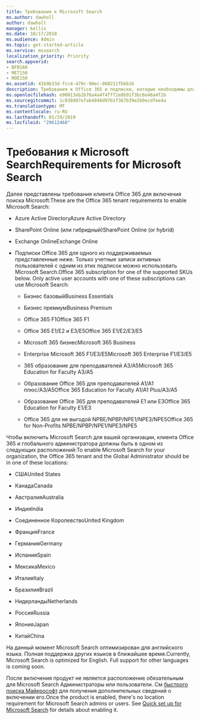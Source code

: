 ```yaml
---
title: Требования к Microsoft Search
ms.author: dawholl
author: dawholl
manager: kellis
ms.date: 10/17/2018
ms.audience: Admin
ms.topic: get-started-article
ms.service: mssearch
localization_priority: Priority
search.appverid:
- BFB160
- MET150
- MOE150
ms.assetid: 41b9b33d-fcc4-470c-90ec-068211fbbb16
description: Требования к Office 365 и подписки, которые необходимы для включения поиска Microsoft
ms.openlocfilehash: e90013eb2b76a4a4f4fff2e8b91f3bc6e48a4f2b
ms.sourcegitcommit: 1c038d87efab4840d97b1f367b39e2b9ecdfee4a
ms.translationtype: MT
ms.contentlocale: ru-RU
ms.lasthandoff: 01/29/2019
ms.locfileid: "29612468"
---
```

# <a name="requirements-for-microsoft-search"></a><span data-ttu-id="71aae-103">Требования к Microsoft Search</span><span class="sxs-lookup"><span data-stu-id="71aae-103">Requirements for Microsoft Search</span></span>

<span data-ttu-id="71aae-104">Далее представлены требования клиента Office 365 для включения поиска Microsoft:</span><span class="sxs-lookup"><span data-stu-id="71aae-104">These are the Office 365 tenant requirements to enable Microsoft Search:</span></span> 
  
- <span data-ttu-id="71aae-105">Azure Active Directory</span><span class="sxs-lookup"><span data-stu-id="71aae-105">Azure Active Directory</span></span>
    
- <span data-ttu-id="71aae-106">SharePoint Online (или гибридный)</span><span class="sxs-lookup"><span data-stu-id="71aae-106">SharePoint Online (or hybrid)</span></span>
    
- <span data-ttu-id="71aae-107">Exchange Online</span><span class="sxs-lookup"><span data-stu-id="71aae-107">Exchange Online</span></span>
    
- <span data-ttu-id="71aae-p101">Подписки Office 365 для одного из поддерживаемых представленные ниже. Только учетные записи активных пользователей с одним из этих подписок можно использовать Microsoft Search.</span><span class="sxs-lookup"><span data-stu-id="71aae-p101">Office 365 subscription for one of the supported SKUs below. Only active user accounts with one of these subscriptions can use Microsoft Search:</span></span>
    
  - <span data-ttu-id="71aae-110">Бизнес базовый</span><span class="sxs-lookup"><span data-stu-id="71aae-110">Business Essentials</span></span>
    
  - <span data-ttu-id="71aae-111">Бизнес премиум</span><span class="sxs-lookup"><span data-stu-id="71aae-111">Business Premium</span></span>
    
  - <span data-ttu-id="71aae-112">Office 365 F1</span><span class="sxs-lookup"><span data-stu-id="71aae-112">Office 365 F1</span></span>
    
  - <span data-ttu-id="71aae-113">Office 365 E1/E2 и E3/E5</span><span class="sxs-lookup"><span data-stu-id="71aae-113">Office 365 E1/E2/E3/E5</span></span>
    
  - <span data-ttu-id="71aae-114">Microsoft 365 бизнес</span><span class="sxs-lookup"><span data-stu-id="71aae-114">Microsoft 365 Business</span></span>
    
  - <span data-ttu-id="71aae-115">Enterprise Microsoft 365 F1/E3/E5</span><span class="sxs-lookup"><span data-stu-id="71aae-115">Microsoft 365 Enterprise F1/E3/E5</span></span>
    
  - <span data-ttu-id="71aae-116">365 образование для преподавателей A3/A5</span><span class="sxs-lookup"><span data-stu-id="71aae-116">Microsoft 365 Education for Faculty A3/A5</span></span>
    
  - <span data-ttu-id="71aae-117">Образование Office 365 для преподавателей A1/A1 плюс/A3/A5</span><span class="sxs-lookup"><span data-stu-id="71aae-117">Office 365 Education for Faculty A1/A1 Plus/A3/A5</span></span>
    
  - <span data-ttu-id="71aae-118">Образование Office 365 для преподавателей E1 или E3</span><span class="sxs-lookup"><span data-stu-id="71aae-118">Office 365 Education for Faculty E1/E3</span></span>
    
  - <span data-ttu-id="71aae-119">Office 365 для не выгодой NPBE/NPBP/NPE1/NPE3/NPE5</span><span class="sxs-lookup"><span data-stu-id="71aae-119">Office 365 for Non-Profits NPBE/NPBP/NPE1/NPE3/NPE5</span></span>
    
<span data-ttu-id="71aae-120">Чтобы включить Microsoft Search для вашей организации, клиента Office 365 и глобального администратора должны быть в одном из следующих расположений:</span><span class="sxs-lookup"><span data-stu-id="71aae-120">To enable Microsoft Search for your organization, the Office 365 tenant and the Global Administrator should be in one of these locations:</span></span>
  
- <span data-ttu-id="71aae-121">США</span><span class="sxs-lookup"><span data-stu-id="71aae-121">United States</span></span>
    
- <span data-ttu-id="71aae-122">Канада</span><span class="sxs-lookup"><span data-stu-id="71aae-122">Canada</span></span>
    
- <span data-ttu-id="71aae-123">Австралия</span><span class="sxs-lookup"><span data-stu-id="71aae-123">Australia</span></span>
    
- <span data-ttu-id="71aae-124">Индия</span><span class="sxs-lookup"><span data-stu-id="71aae-124">India</span></span>
    
- <span data-ttu-id="71aae-125">Соединенное Королевство</span><span class="sxs-lookup"><span data-stu-id="71aae-125">United Kingdom</span></span>
    
- <span data-ttu-id="71aae-126">Франция</span><span class="sxs-lookup"><span data-stu-id="71aae-126">France</span></span>
    
- <span data-ttu-id="71aae-127">Германия</span><span class="sxs-lookup"><span data-stu-id="71aae-127">Germany</span></span>
  
- <span data-ttu-id="71aae-128">Испания</span><span class="sxs-lookup"><span data-stu-id="71aae-128">Spain</span></span>
    
- <span data-ttu-id="71aae-129">Мексика</span><span class="sxs-lookup"><span data-stu-id="71aae-129">Mexico</span></span>
    
- <span data-ttu-id="71aae-130">Италия</span><span class="sxs-lookup"><span data-stu-id="71aae-130">Italy</span></span>
    
- <span data-ttu-id="71aae-131">Бразилия</span><span class="sxs-lookup"><span data-stu-id="71aae-131">Brazil</span></span>
    
- <span data-ttu-id="71aae-132">Нидерланды</span><span class="sxs-lookup"><span data-stu-id="71aae-132">Netherlands</span></span>
    
- <span data-ttu-id="71aae-133">Россия</span><span class="sxs-lookup"><span data-stu-id="71aae-133">Russia</span></span>
    
- <span data-ttu-id="71aae-134">Япония</span><span class="sxs-lookup"><span data-stu-id="71aae-134">Japan</span></span>

- <span data-ttu-id="71aae-135">Китай</span><span class="sxs-lookup"><span data-stu-id="71aae-135">China</span></span>
 
<span data-ttu-id="71aae-p102">На данный момент Microsoft Search оптимизирован для английского языка. Полная поддержка других языков в ближайшее время.</span><span class="sxs-lookup"><span data-stu-id="71aae-p102">Currently, Microsoft Search is optimized for English. Full support for other languages is coming soon.</span></span>

<span data-ttu-id="71aae-p103">После включения продукт не является расположение обязательным для Microsoft Search Администраторы или пользователи. См [быстрого поиска Майкрософт](quick-set-up.md) для получения дополнительных сведений о включении его.</span><span class="sxs-lookup"><span data-stu-id="71aae-p103">Once the product is enabled, there's no location requirement for Microsoft Search admins or users. See [Quick set up for Microsoft Search](quick-set-up.md) for details about enabling it.</span></span> 

  

